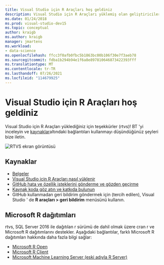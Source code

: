 ```yaml
---
title: Visual Studio için R Araçları hoş geldiniz
description: Visual Studio için R Araçları yüklemiş olan geliştiriciler için özet bilgiler.
ms.date: 01/24/2018
ms.prod: visual-studio-dev15
ms.topic: conceptual
author: kraigb
ms.author: kraigb
manager: jmartens
ms.workload:
- data-science
ms.openlocfilehash: ffcc3f0afb0fbc5b1863bc00b106f30e7f3aeb78
ms.sourcegitcommit: fdba1b294b94e1f6a8e897810646873422393fff
ms.translationtype: MT
ms.contentlocale: tr-TR
ms.lasthandoff: 07/26/2021
ms.locfileid: "114679925"
---
```

# <a name="welcome-to-r-tools-for-visual-studio"></a>Visual Studio için R Araçları hoş geldiniz

Visual Studio için R Araçları yüklediğiniz için teşekkürler (rtvs)! BT 'yi inceleyin ve [kaynaklar](#resources)altındaki bağlantıları kullanmayı düşündüğünüz şeyleri bize iletin.

![RTVS ekran görüntüsü](media/installer-screenshot.png)

## <a name="resources"></a>Kaynaklar

- [Belgeler](index.md)
- [Visual Studio için R Araçları nasıl yüklenir](installing-r-tools-for-visual-studio.md)
- [GitHub hata ve özellik isteklerini gönderme ve gözden geçirme](https://github.com/Microsoft/RTVS/issues)
- [Kaynak koda göz atın ve katkıda bulunun](https://github.com/Microsoft/RTVS/blob/master/LICENSE)
- GitHub kullanmadan geri bildirim göndermek için (tercih edilen), Visual Studio ' de **R araçları > geri bildirim** menüsünü kullanın.

## <a name="microsoft-r-distributions"></a>Microsoft R dağıtımları

rtvs, SQL Server 2016 ile dağıtılan r sürümü de dahil olmak üzere cran r ve Microsoft R dağıtımlarını destekler. Aşağıdaki bağlantılar, farklı Microsoft R dağıtımları hakkında daha fazla bilgi sağlar:

- [Microsoft R Open](https://mran.microsoft.com/download/)
- [Microsoft R Client](/machine-learning-server/r-client/what-is-microsoft-r-client)
- [Microsoft Machine Learning Server (eski adıyla R Server)](/machine-learning-server/)
